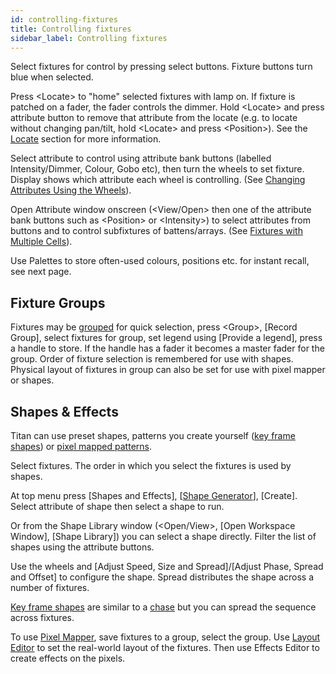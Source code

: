 ```yaml
---
id: controlling-fixtures
title: Controlling fixtures
sidebar_label: Controlling fixtures
---
```


Select fixtures for control by pressing select buttons. Fixture buttons
turn blue when selected.

Press \<Locate\> to "home" selected fixtures with lamp on. If fixture is
patched on a fader, the fader controls the dimmer. Hold \<Locate\> and press attribute button to remove that
attribute from the locate (e.g. to locate without changing pan/tilt,
hold \<Locate\> and press \<Position\>). See the [Locate](../controlling-fixtures/using-the-select-buttons-and-wheels#setting-fixtures-to-a-start-position-locate) section for more information.

Select attribute to control using attribute bank buttons (labelled
Intensity/Dimmer, Colour, Gobo etc), then turn the wheels to set
fixture. Display shows which attribute each wheel is controlling.
(See [Changing Attributes Using the Wheels](../controlling-fixtures/using-the-select-buttons-and-wheels#changing-attributes-using-the-wheels)).

Open Attribute window onscreen (\<View/Open\> then one of the attribute
bank buttons such as \<Position\> or \<Intensity\>) to select attributes
from buttons and to control subfixtures of battens/arrays.
(See [Fixtures with Multiple Cells](../controlling-fixtures/using-the-select-buttons-and-wheels#fixtures-with-multiple-cells-subfixtures)).

Use Palettes to store often-used colours, positions etc. for instant
recall, see next page.

## Fixture Groups

Fixtures may be [grouped](../controlling-fixtures/fixture-groups) for quick selection, press \<Group\>, \[Record
Group\], select fixtures for group, set legend using \[Provide a
legend\], press a handle to store. If the handle has a fader it becomes
a master fader for the group. Order of fixture selection is remembered
for use with shapes. Physical layout of fixtures
in group can also be set for use with pixel mapper or shapes.

## Shapes & Effects

Titan can use preset shapes, patterns you create yourself ([key frame
shapes](../effects/key-frame-shapes)) or [pixel mapped patterns](../effects/pixel-mapper).

Select fixtures. The order in which you select the fixtures is used by
shapes.

At top menu press \[Shapes and Effects\], \[[Shape Generator](../effects/shape-generator)],
\[Create\]. Select attribute of shape then select a shape to run.

Or from the Shape Library window (\<Open/View\>, \[Open Workspace
Window\], \[Shape Library\]) you can select a shape directly. Filter the
list of shapes using the attribute buttons.

Use the wheels and \[Adjust Speed, Size and Spread\]/\[Adjust Phase,
Spread and Offset\] to configure the shape. Spread distributes the shape
across a number of fixtures.

[Key frame shapes](../effects/key-frame-shapes) are similar to a [chase](../chases) but you can spread the sequence
across fixtures.

To use [Pixel Mapper](../effects/pixel-mapper), save fixtures to a group, select the group. Use
[Layout Editor](../controlling-fixtures/fixture-groups#fixture-order-and-fixture-layout-in-groups) to set the real-world layout of the fixtures. Then use
Effects Editor to create effects on the pixels.

